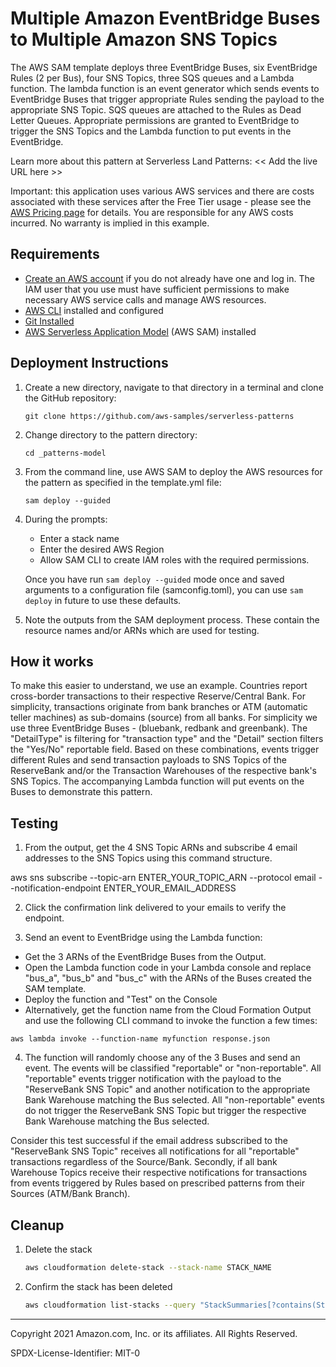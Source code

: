 # Multiple Amazon EventBridge Buses to Multiple Amazon SNS Topics

The AWS SAM template deploys three EventBridge Buses, six EventBridge Rules (2 per Bus),  four SNS Topics, three SQS queues and a Lambda function.  The lambda function is an event generator which sends events to EventBridge Buses that trigger appropriate Rules sending the payload to the appropriate SNS Topic.  SQS queues are attached to the Rules as Dead Letter Queues. Appropriate permissions are granted to EventBridge to trigger the SNS Topics and the Lambda function to put events in the EventBridge.

Learn more about this pattern at Serverless Land Patterns: << Add the live URL here >>

Important: this application uses various AWS services and there are costs associated with these services after the Free Tier usage - please see the [AWS Pricing page](https://aws.amazon.com/pricing/) for details. You are responsible for any AWS costs incurred. No warranty is implied in this example.

## Requirements

* [Create an AWS account](https://portal.aws.amazon.com/gp/aws/developer/registration/index.html) if you do not already have one and log in. The IAM user that you use must have sufficient permissions to make necessary AWS service calls and manage AWS resources.
* [AWS CLI](https://docs.aws.amazon.com/cli/latest/userguide/install-cliv2.html) installed and configured
* [Git Installed](https://git-scm.com/book/en/v2/Getting-Started-Installing-Git)
* [AWS Serverless Application Model](https://docs.aws.amazon.com/serverless-application-model/latest/developerguide/serverless-sam-cli-install.html) (AWS SAM) installed

## Deployment Instructions

1. Create a new directory, navigate to that directory in a terminal and clone the GitHub repository:
    ```
    git clone https://github.com/aws-samples/serverless-patterns
    ```
1. Change directory to the pattern directory:
    ```
    cd _patterns-model
    ```
1. From the command line, use AWS SAM to deploy the AWS resources for the pattern as specified in the template.yml file:
    ```
    sam deploy --guided
    ```
1. During the prompts:
    * Enter a stack name
    * Enter the desired AWS Region
    * Allow SAM CLI to create IAM roles with the required permissions.

    Once you have run `sam deploy --guided` mode once and saved arguments to a configuration file (samconfig.toml), you can use `sam deploy` in future to use these defaults.

1. Note the outputs from the SAM deployment process. These contain the resource names and/or ARNs which are used for testing.

## How it works

To make this easier to understand, we use an example.  Countries report cross-border transactions to their respective Reserve/Central Bank.  For simplicity, transactions originate from bank branches or ATM (automatic teller machines) as sub-domains (source) from all banks.  For simplicity we use three EventBridge Buses - (bluebank, redbank and greenbank).  The "DetailType" is filtering for "transaction type" and the "Detail" section filters the "Yes/No" reportable field.  Based on these combinations, events trigger different Rules and send transaction payloads to SNS Topics of the ReserveBank and/or the Transaction Warehouses of the respective bank's SNS Topics.  The accompanying Lambda function will put events on the Buses to demonstrate this pattern.

## Testing

1. From the output, get the 4 SNS Topic ARNs and subscribe 4 email addresses to the SNS Topics using this command structure.

aws sns subscribe --topic-arn ENTER_YOUR_TOPIC_ARN --protocol email --notification-endpoint ENTER_YOUR_EMAIL_ADDRESS

2. Click the confirmation link delivered to your emails to verify the endpoint.

3. Send an event to EventBridge using the Lambda function:
- Get the 3 ARNs of the EventBridge Buses from the Output.
- Open the Lambda function code in your Lambda console and replace "bus_a", "bus_b" and "bus_c" with the ARNs of the Buses created the SAM template.
- Deploy the function and "Test" on the Console
- Alternatively, get the function name from the Cloud Formation Output and use the following CLI command to invoke the function a few times:

`aws lambda invoke --function-name myfunction response.json`

4. The function will randomly choose any of the 3 Buses and send an event.  The events will be classified "reportable" or "non-reportable".  All "reportable" events trigger notification with the payload to the "ReserveBank SNS Topic" and another notification to the appropriate Bank Warehouse matching the Bus selected.  All "non-reportable" events do not trigger the ReserveBank SNS Topic but trigger the respective Bank Warehouse matching the Bus selected.

Consider this test successful if the email address subscribed to the "ReserveBank SNS Topic" receives all notifications for all "reportable" transactions regardless of the Source/Bank.  Secondly, if all bank Warehouse Topics receive their respective notifications for transactions from events triggered by Rules based on prescribed patterns from their Sources (ATM/Bank Branch).  

## Cleanup

1. Delete the stack
    ```bash
    aws cloudformation delete-stack --stack-name STACK_NAME
    ```
1. Confirm the stack has been deleted
    ```bash
    aws cloudformation list-stacks --query "StackSummaries[?contains(StackName,'STACK_NAME')].StackStatus"
    ```
----
Copyright 2021 Amazon.com, Inc. or its affiliates. All Rights Reserved.

SPDX-License-Identifier: MIT-0
